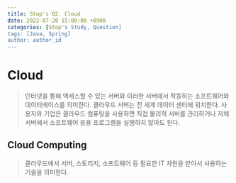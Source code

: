 ```yaml
---
title: Stop's Q2. Cloud
date: 2022-07-28 15:00:00 +0900
categories: [Stop's Study, Question]
tags: [Java, Spring] 
author: author_id 
---
```


# Cloud

> 인터넷을 통해 액세스할 수 있는 서버와 이러한 서버에서 작동하는 소프트웨어와 데이터베이스를 의미한다. 클라우드 서버는 전 세계 데이터 센터에 위치한다. 사용자와 기업은 클라우드 컴퓨팅을 사용하면 직접 물리적 서버를 관리하거나 자체 서버에서 소프트웨어 응용 프로그램을 실행하지 않아도 된다.

## Cloud Computing
> 클라우드에서 서버, 스토리지, 소프트웨어 등 필요한 IT 자원을 받아서 사용하는 기술을 의미한다.